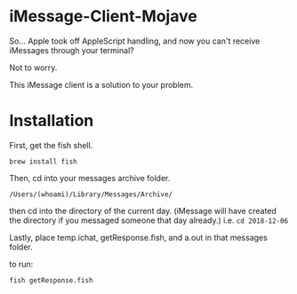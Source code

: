 # iMessage-Client-Mojave
So... Apple took off AppleScript handling, and now you can't receive iMessages through your terminal?

Not to worry.

This iMessage client is a solution to your problem.

# Installation

First, get the fish shell.

```brew install fish```

Then, cd into your messages archive folder.

```/Users/(whoami)/Library/Messages/Archive/```

then cd into the directory of the current day. (iMessage will have created the directory if you messaged someone that day already.) i.e. ```cd 2018-12-06```

Lastly, place temp.ichat, getResponse.fish, and a.out in that messages folder.

to run:

```fish getResponse.fish```
